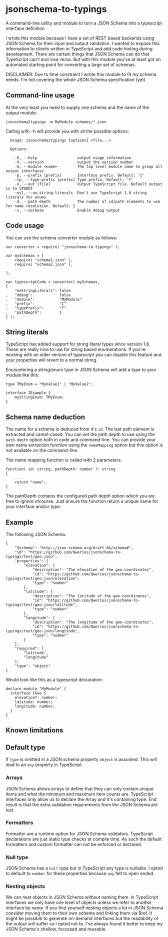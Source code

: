 # jsonschema-to-typings
A command-line utility and module to turn a JSON Schema into a typescript interface definition

I wrote this module because I have a set of REST based backends using JSON Schema for their input and output validation.
I wanted to expose this information to clients written in TypeScript and add code hinting during development.
There are certain things that JSON Schema can do that TypeScript can't and visa versa.
But with this module you've at least got an automated starting point for converting a large set of schemas.

DISCLAIMER: Due to time constraint I wrote this module to fit my schema needs.
I'm not covering the whole JSON Schema specification (yet)

## Command-line usage
At the very least you need to supply one schema and the name of the output module:
```
jsonschema2typings -m MyModule schemas/*.json
```

Calling with -h will provide you with all the possible options:
```
  Usage: jsonschema2typings [options] <file...>

  Options:

    -h, --help                  output usage information
    -V, --version               output the version number
    -m, --module <name>         The top level module name to group all output interfaces
    -p, --prefix [prefix]       Interface prefix. Default: 'I'
    -tp, --type-prefix [prefix] Type prefix. Default: 'T'
    -o, --out [file]            Output TypeScript file. Default output is to STDOUT
    -nsl, --no-string-literals  Don't use TypeScript 1.8 string literals for enums
    -d, --path-depth            The number of id/path elements to use for name resolution. Default: 1
    -v, --verbose               Enable debug output
```

## Code usage
You can use the schema converter module as follows:

```
var converter = require( "jsonschema-to-typings" );

var mySchemas = [
    require( "schema1.json" ),
    require( "schema2.json" ),
    ...
];

var typescriptCode = converter( mySchemas,
{
    "noStringLiterals": false
,   "debug":            false
,   "module":           "MyModule"
,   "prefix":           "I"
,   "typePrefix":       "T"
,   "pathDepth":        1
} );
```

## String literals
TypeScript has added support for string literal types since version 1.8. These are really nice to use for string based enumerations.
If you're working with an older version of typescript you can disable this feature and your properties will revert to a normal string.

Encountering a string/enum type in JSON Schema will add a type to your module like this:
```
type TMyEnum = "MyValue1" | "MyValue2";

interface IExample {
    myStringEnum: TMyEnum;
}
```

## Schema name deduction
The name for a schema is deduced from it's `id`. The last path element is extracted and camel-cased.
You can set the path depth to use using the `path-depth` option both in code and command-line.
You can provide your own name extraction function using the `nameMapping` option but this option is not available on the command-line.

The name mapping function is called with 2 parameters:
```
function( id: string, pathDepth: number ): string
{
    ...
    return "name";
}
```
The pathDepth contains the configured path depth option which you are free to ignore ofcourse.
Just ensure the function return a unique name for your interface and/or type.

## Example
The following JSON Schema:
```
{
    "$schema": "http://json-schema.org/draft-04/schema#",
    "id": "https://github.com/Qwerios/jsonschema-to-typings/test/geo.json",
    "properties": {
        "elevation": {
            "description": "The elevation of the geo-coordinates",
            "id": "https://github.com/Qwerios/jsonschema-to-typings/test/geo.json/elevation",
            "type": "number"
        },
        "latitude": {
            "description": "The latitude of the geo-coordinates",
            "id": "https://github.com/Qwerios/jsonschema-to-typings/test/geo.json/latitude",
            "type": "number"
        },
        "longitude": {
            "description": "The longitude of the geo-coordinates",
            "id": "https://github.com/Qwerios/jsonschema-to-typings/test/geo.json/longitude",
            "type": "number"
        }
    },
    "required": [
        "latitude",
        "longitude"
    ],
    "type": "object"
}
```

Would look like this as a typescript declaration:
```
declare module "MyModule" {
  interface IGeo {
    elevation?: number;
    latitude: number;
    longitude: number;
  }
}
```

## Known limitations
## Default type
If `type` is omitted in a JSON schema property `object` is assumed. This will lead to an `any` property in TypeScript.

### Arrays
JSON Schema allows arrays to define that they can only contain unique items and what the minimum and maximum item counts are.
TypeScript interfaces only allow us to declare the Array and it's containing type.
End result is that the extra validation requirements from the JSON Schema are lost

### Formatters
Formatter are a runtime option for JSON Schema validators. TypeScript declarations are just static type checks at compile time.
As such the default formatters and custom formatter can not be enforced or declared.

### Null type
JSON Schema has a `null` type but in TypeScript any type is nullable.
I opted to default to `number` for these properties because `any` felt to open ended.

### Nesting objects
We can nest objects in JSON Schema without naming them.
In TypeScript interfaces we only have one level of objects unless we refer to another interface by name.
If you find yourself nesting objects a lot in JSON Schema consider moving them to their own schema and linking them via $ref.
It might be possible to generate on-demand interfaces but the readability of the output will suffer so I opted not to.
I've always found it better to keep my JSON Schema's shallow, focussed and reusable.
